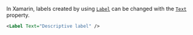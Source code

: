 In Xamarin, labels created by using [`Label`](https://learn.microsoft.com/en-us/dotnet/api/xamarin.forms.label?view=xamarin-forms) can be changed with the [`Text`](https://learn.microsoft.com/en-us/dotnet/api/xamarin.forms.label.textproperty?view=xamarin-forms) property.

```xml
<Label Text="Descriptive label" />
```
